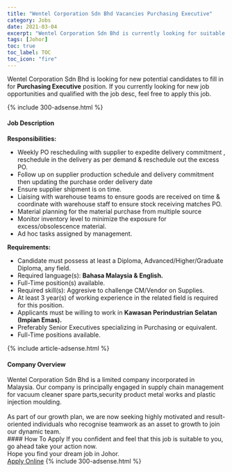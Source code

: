 ```yaml
---
title: "Wentel Corporation Sdn Bhd Vacancies Purchasing Executive" 
category: Jobs 
date: 2021-03-04 
excerpt: "Wentel Corporation Sdn Bhd is currently looking for suitable person to fill in the Purchasing Executive which based in Johor" 
tags: [Johor] 
toc: true 
toc_label: TOC 
toc_icon: "fire" 
--- 
```


<p>Wentel Corporation Sdn Bhd is looking for new potential candidates to fill in for <b>Purchasing Executive</b> position. If you currently looking for new job opportunities and qualified with the job desc, feel free to apply this job.
</p>{% include 300-adsense.html %} 
<div><div><h4>Job Description</h4></div><div><div><span><div><p><strong>Responsibilities:</strong></p><ul><li>Weekly PO rescheduling with supplier to expedite delivery commitment , reschedule in the delivery as per demand &amp; reschedule out the excess PO.</li><li>Follow up on supplier production schedule and delivery commitment then updating the purchase order delivery date</li><li>Ensure supplier shipment is on time.</li><li>Liaising with warehouse teams to ensure goods are received on time &amp; coordinate with warehouse staff to ensure stock receiving matches PO.</li><li>Material planning for the material purchase from multiple source</li><li>Monitor inventory level to minimize the exposure for excess/obsolescence material.</li><li>Ad hoc tasks assigned by management.</li></ul><p><strong>Requirements:</strong></p><ul><li>Candidate must possess at least a Diploma, Advanced/Higher/Graduate Diploma, any field.</li><li>Required language(s): <strong>Bahasa Malaysia &amp; English.</strong></li><li>Full-Time position(s) available.</li><li>Required skill(s): Aggresive to challenge CM/Vendor on Supplies.</li><li>At least 3 year(s) of working experience in the related field is required for this position.</li><li>Applicants must be willing to work in <strong>Kawasan Perindustrian Selatan (Impian Emas).</strong></li><li>Preferably Senior Executives specializing in Purchasing or equivalent.</li><li>Full-Time positions available.</li></ul></div></span></div></div></div> 
{% include article-adsense.html %} 
<div><div><h4>Company Overview</h4></div><div><div><span><div><div>Wentel Corporation Sdn Bhd is a limited company incorporated in Malaysia.&#160;Our company is principally engaged in supply chain management for vacuum cleaner spare parts,security product metal works and plastic injection moulding.</div>
<div><br>
As part of our growth plan, we are now seeking highly motivated and result-oriented individuals who recognise teamwork as an asset to growth to join our dynamic team.</div></div></span></div></div></div> 
#### How To Apply 
If you confident and feel that this job is suitable to you, go ahead take your action now. <br/> 
Hope you find your dream job in Johor. <br/> 
<a href="https://www.jobstreet.com.my/en/job/purchasing-executive-4496956?jobId=jobstreet-my-job-4496956&" class="btn btn--info" target="_blank" rel="nofollow noopenner">Apply Online</a> 
{% include 300-adsense.html %} 